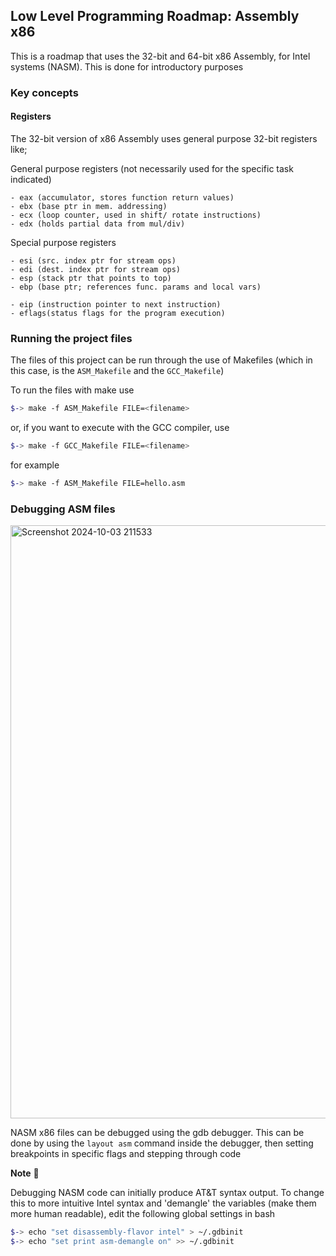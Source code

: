 ## Low Level Programming Roadmap: Assembly x86

This is a roadmap that uses the 32-bit and 64-bit x86 Assembly, for Intel systems (NASM). This is done for introductory purposes

### Key concepts

#### Registers

The 32-bit version of x86 Assembly uses general purpose 32-bit registers like;

General purpose registers (not necessarily used for the specific task indicated)

    - eax (accumulator, stores function return values)
    - ebx (base ptr in mem. addressing)
    - ecx (loop counter, used in shift/ rotate instructions)
    - edx (holds partial data from mul/div)

Special purpose registers

    - esi (src. index ptr for stream ops)
    - edi (dest. index ptr for stream ops)
    - esp (stack ptr that points to top)
    - ebp (base ptr; references func. params and local vars)

    - eip (instruction pointer to next instruction)
    - eflags(status flags for the program execution)


### Running the project files

The files of this project can be run through the use of Makefiles (which in this
case, is the `ASM_Makefile` and the `GCC_Makefile`)

To run the files with make use

```bash
$-> make -f ASM_Makefile FILE=<filename>
```

or, if you want to execute with the GCC compiler, use

```bash
$-> make -f GCC_Makefile FILE=<filename> 
```
for example

```bash
$-> make -f ASM_Makefile FILE=hello.asm
```

### Debugging ASM files

<img width="949" alt="Screenshot 2024-10-03 211533" src="https://github.com/user-attachments/assets/d1ec17cf-2594-4286-a5c9-bcaf9c01c082">

NASM x86 files can be debugged using the gdb debugger. This can be done by using the `layout asm` command
inside the debugger, then setting breakpoints in specific flags and stepping through code

<b>Note</b> 🛑

Debugging NASM code can initially produce AT&T syntax output. To change this
to more intuitive Intel syntax and 'demangle' the variables (make them more human readable), 
edit the following global settings in bash

```bash
$-> echo "set disassembly-flavor intel" > ~/.gdbinit
$-> echo "set print asm-demangle on" >> ~/.gdbinit
```
